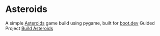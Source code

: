 # Asteroids

A simple [Asteroids](<https://en.wikipedia.org/wiki/Asteroids_(video_game)>) game build using pygame, built for [boot.dev](boot.dev) Guided Project [Build Asteroids](https://www.boot.dev/courses/build-asteroids)
